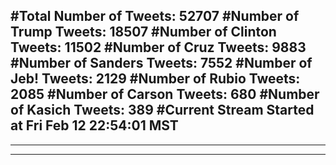 #Total Number of Tweets: 52707 
#Number of Trump Tweets: 18507
#Number of Clinton Tweets: 11502
#Number of Cruz Tweets: 9883
#Number of Sanders Tweets: 7552
#Number of Jeb! Tweets: 2129
#Number of Rubio Tweets: 2085
#Number of Carson Tweets: 680
#Number of Kasich Tweets: 389
#Current Stream Started at Fri Feb 12 22:54:01 MST
---
---
---
